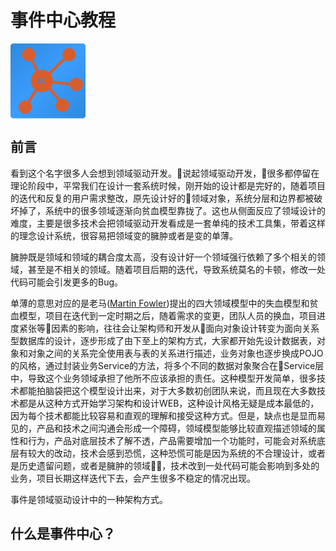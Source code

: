 # 事件中心教程

<img src="/images/logo.png" width="120" height="120" alt="事件中心logo" align="center" />

## 前言

看到这个名字很多人会想到领域驱动开发。说起领域驱动开发，很多都停留在理论阶段中，平常我们在设计一套系统时候，刚开始的设计都是完好的，随着项目的迭代和反复的用户需求整改，原先设计好的领域对象，系统分层和边界都被破坏掉了，系统中的很多领域逐渐向贫血模型靠拢了。这也从侧面反应了领域设计的难度，主要是很多技术会把领域驱动开发看成是一套单纯的技术工具集，带着这样的理念设计系统，很容易把领域变的臃肿或者是变的单薄。

臃肿既是领域和领域的耦合度太高，没有设计好一个领域强行依赖了多个相关的领域，甚至是不相关的领域。随着项目后期的迭代，导致系统莫名的卡顿，修改一处代码可能会引发更多的Bug。

单薄的意思对应的是老马([Martin Fowler](https://zh.wikipedia.org/wiki/%E9%A9%AC%E4%B8%81%C2%B7%E7%A6%8F%E5%8B%92))提出的四大领域模型中的失血模型和贫血模型，项目在迭代到一定时期之后，随着需求的变更，团队人员的换血，项目进度紧张等因素的影响，往往会让架构师和开发从面向对象设计转变为面向关系型数据库的设计，逐步形成了由下至上的架构方式，大家都开始先设计数据表，对象和对象之间的关系完全使用表与表的关系进行描述，业务对象也逐步换成POJO的风格，通过封装业务Service的方法，将多个不同的数据对象聚合在Service层中，导致这个业务领域承担了他所不应该承担的责任。这种模型开发简单，很多技术都能拍脑袋把这个模型设计出来，对于大多数初创团队来说，而且现在大多数技术都是从这种方式开始学习架构和设计WEB，这种设计风格无疑是成本最低的，因为每个技术都能比较容易和直观的理解和接受这种方式。但是，缺点也是显而易见的，产品和技术之间沟通会形成一个障碍，领域模型能够比较直观描述领域的属性和行为，产品对底层技术了解不透，产品需要增加一个功能时，可能会对系统底层有较大的改动，技术会感到恐慌，这种恐慌可能是因为系统的不合理设计，或者是历史遗留问题，或者是臃肿的领域，技术改到一处代码可能会影响到多处的业务，项目长期这样迭代下去，会产生很多不稳定的情况出现。

事件是领域驱动设计中的一种架构方式。

## 什么是事件中心？